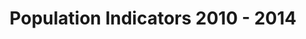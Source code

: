 ---
schema: default
title: Population Indicators 2010 - 2014
organization: Knoxville Regional Transportation Planning Organization
notes: Total Population, Median Age, and Population by Race/Ethnicity
resources:
  - name: Population Indicators 2010 - 2014
    url: 'http://www.arcgis.com/home/item.html?id=21bed328e2e44bb0ab85f90d1702e564'
    format: arcgis
    spatial: true
  - name: PopulationCounty FeatureService
    url: 'http://services2.arcgis.com/Gypl21NmiWS1cM7h/arcgis/rest/services/PopulationShapefiles2010_2014/FeatureServer/0'
    format: api
    spatial: true
  - name: PopulationTract FeatureService
    url: 'http://services2.arcgis.com/Gypl21NmiWS1cM7h/arcgis/rest/services/PopulationShapefiles2010_2014/FeatureServer/1'
    format: api
    spatial: true
license: 'http://www.opendefinition.org/licenses/odc-by'
category:
  - Planning / Zoning
maintainer: Jeff Welch, AICP
maintainer_email: jeff.welch@knoxtrans.org
---